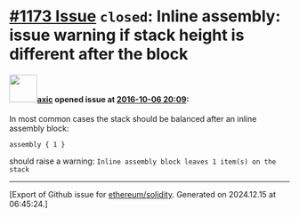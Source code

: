 # [\#1173 Issue](https://github.com/ethereum/solidity/issues/1173) `closed`: Inline assembly: issue warning if stack height is different after the block

#### <img src="https://avatars.githubusercontent.com/u/20340?v=4" width="50">[axic](https://github.com/axic) opened issue at [2016-10-06 20:09](https://github.com/ethereum/solidity/issues/1173):

In most common cases the stack should be balanced after an inline assembly block:

```
assembly { 1 }
```

should raise a warning: `Inline assembly block leaves 1 item(s) on the stack`





-------------------------------------------------------------------------------



[Export of Github issue for [ethereum/solidity](https://github.com/ethereum/solidity). Generated on 2024.12.15 at 06:45:24.]
